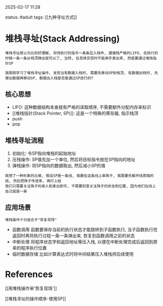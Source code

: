 2025-02-17    11:28

status: #adult 
tags: [[九种寻址方式]]


# 堆栈寻址(Stack Addressing)

```
堆栈寻址我认为比较好理解, 将待执行的指令一条条压入栈中, 遵循栈严格的LIFO, 在执行的时候一条一条从栈顶弹出就可以了, 当然, 在具体实现时不能用手拿出来, 而是要通过堆栈指针SP
```

```
我刚刚学习了堆栈寻址操作, 发现当有数据入栈时, 需要先移动SP到栈顶, 有数据出栈时, 先弹出数据再移动SP, 数据出入栈是否是通过SP进行的?
```
## 核心思想

- LIFO: 这种数据结构本身就有严格的读取顺序, 不需要额外分配内存来标识
- [[堆栈指针(Stack Pointer, SP)]]: 这是一个特殊的寄存器, 指示栈顶
- push
- pop

## 堆栈寻址流程

1. 初始化: 令SP指向堆栈的起始地址
2. 压栈操作: SP值先加一个单位, 然后将目标指令放在SP指向的地址
3. 弹栈操作: 将SP指向的数据取出, 然后减小SP的值

```
我想了一种形象的比喻, 假设SP是一条线, 我要在这条线上串珠子, 我需要先解开线首端的结, 然后把珠子传进来, 再打上结
我们只需要关注珠子的串入和拿出即可, 不需要刻意关注珠子的状态和位置, 因为他们在线上自己就是一串
```

## 应用场景


```
堆栈操作十分适合于"恢复现场"
```

- 函数调用
	函数要保存当前的执行状态才能跳转到子函数执行, 当子函数执行完返回时再将执行过程一条一条弹出来, 恢复到函数调用之前的状态
- 中断处理
	将程序状态字和返回地址等压入栈, 以便在中断处理完成后返回到原来的程序执行位置
- 临时数据存储
	比如计算表达式时将中间结果压入堆栈供后续使用


# References

[[用堆栈操作来'恢复现场']]

[[堆栈寻址的操作顺序-使用SP]]